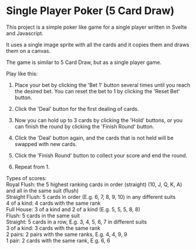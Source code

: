 # Single Player Poker (5 Card Draw)

This project is a simple poker like game for a single player written in Svelte and Javascript. 

It uses a single image sprite with all the cards and it copies them and draws them on a canvas. 

The game is similar to 5 Card Draw, but as a single player game.

Play like this:

1. Place your bet by clicking the 'Bet 1' button several times until you reach the desired bet. You can reset the bet to 1 by clicking the 'Reset Bet' button.

2. Click the 'Deal' button for the first dealing of cards. 

3. Now you can hold up to 3 cards by clicking the 'Hold' buttons, or you can finish the round by clicking the 'Finish Round' button. 

4. Click the 'Deal' button again, and the cards that is not held will be swapped with new cards. 

5. Click the 'Finish Round' button to collect your score and end the round. 

6. Repeat from 1. 

Types of scores:  
Royal Flush: the 5 highest ranking cards in order (straight) (10, J, Q, K, A) and all in the same suit (flush)  
Straight Flush: 5 cards in order (E.g. 6, 7, 8, 9, 10) in any different suits  
4 of a kind: 4 cards with the same rank  
Full House: 3 of a kind and 2 of a kind (E.g. 5, 5, 5, 8, 8)  
Flush: 5 cards in the same suit  
Straight: 5 cards in a row, E.g. 3, 4, 5, 6, 7 in different suits  
3 of a kind: 3 cards with the same rank  
2 pairs: 2 pairs with the same ranks, E.g. 4, 4, 9, 9  
1 pair: 2 cards with the same rank, E.g. 6, 6  